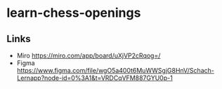 # learn-chess-openings

## Links
- Miro https://miro.com/app/board/uXjVP2cRqog=/
- Figma https://www.figma.com/file/wgO5a400t6MuWWSgjG8HnV/Schach-Lernapp?node-id=0%3A1&t=VRDCqVFM887GYU0p-1

